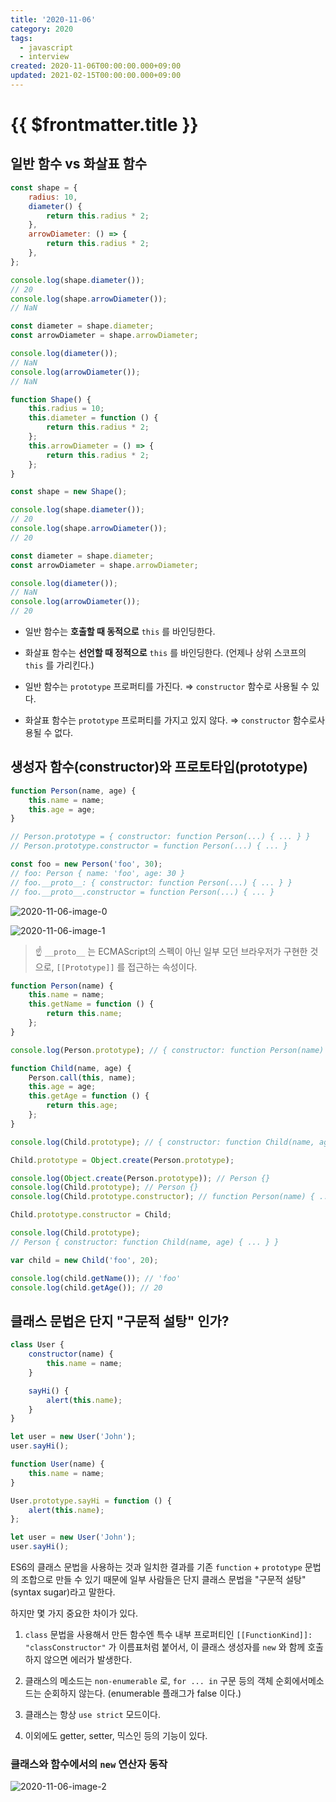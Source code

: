```yaml
---
title: '2020-11-06'
category: 2020
tags:
  - javascript
  - interview
created: 2020-11-06T00:00:00.000+09:00
updated: 2021-02-15T00:00:00.000+09:00
---
```


# {{ $frontmatter.title }}

## 일반 함수 vs 화살표 함수

```javascript
const shape = {
	radius: 10,
	diameter() {
		return this.radius * 2;
	},
	arrowDiameter: () => {
		return this.radius * 2;
	},
};

console.log(shape.diameter());
// 20
console.log(shape.arrowDiameter());
// NaN

const diameter = shape.diameter;
const arrowDiameter = shape.arrowDiameter;

console.log(diameter());
// NaN
console.log(arrowDiameter());
// NaN
```

```javascript
function Shape() {
	this.radius = 10;
	this.diameter = function () {
		return this.radius * 2;
	};
	this.arrowDiameter = () => {
		return this.radius * 2;
	};
}

const shape = new Shape();

console.log(shape.diameter());
// 20
console.log(shape.arrowDiameter());
// 20

const diameter = shape.diameter;
const arrowDiameter = shape.arrowDiameter;

console.log(diameter());
// NaN
console.log(arrowDiameter());
// 20
```

- 일반 함수는 **호출할 때 동적으로** `this` 를 바인딩한다.

- 화살표 함수는 **선언할 때 정적으로** `this` 를 바인딩한다. (언제나 상위 스코프의 `this` 를 가리킨다.)

- 일반 함수는 `prototype` 프로퍼티를 가진다. ⇒ `constructor` 함수로 사용될 수 있다.

- 화살표 함수는 `prototype` 프로퍼티를 가지고 있지 않다. ⇒ `constructor` 함수로사용될 수 없다.

## 생성자 함수(constructor)와 프로토타입(prototype)

```javascript
function Person(name, age) {
	this.name = name;
	this.age = age;
}

// Person.prototype = { constructor: function Person(...) { ... } }
// Person.prototype.constructor = function Person(...) { ... }

const foo = new Person('foo', 30);
// foo: Person { name: 'foo', age: 30 }
// foo.__proto__: { constructor: function Person(...) { ... } }
// foo.__proto__.constructor = function Person(...) { ... }
```

![2020-11-06-image-0](./images/2020-11-06-image-0.png)

![2020-11-06-image-1](./images/2020-11-06-image-1.png)

> ☝ `__proto__` 는 ECMAScript의 스펙이 아닌 일부 모던 브라우저가 구현한 것으로, `[[Prototype]]` 를 접근하는 속성이다.

```javascript
function Person(name) {
	this.name = name;
	this.getName = function () {
		return this.name;
	};
}

console.log(Person.prototype); // { constructor: function Person(name) { ... } }

function Child(name, age) {
	Person.call(this, name);
	this.age = age;
	this.getAge = function () {
		return this.age;
	};
}

console.log(Child.prototype); // { constructor: function Child(name, age) { ... } }

Child.prototype = Object.create(Person.prototype);

console.log(Object.create(Person.prototype)); // Person {}
console.log(Child.prototype); // Person {}
console.log(Child.prototype.constructor); // function Person(name) { ... }

Child.prototype.constructor = Child;

console.log(Child.prototype);
// Person { constructor: function Child(name, age) { ... } }

var child = new Child('foo', 20);

console.log(child.getName()); // 'foo'
console.log(child.getAge()); // 20
```

## 클래스 문법은 단지 "구문적 설탕" 인가?

```javascript
class User {
	constructor(name) {
		this.name = name;
	}

	sayHi() {
		alert(this.name);
	}
}

let user = new User('John');
user.sayHi();
```

```javascript
function User(name) {
	this.name = name;
}

User.prototype.sayHi = function () {
	alert(this.name);
};

let user = new User('John');
user.sayHi();
```

ES6의 클래스 문법을 사용하는 것과 일치한 결과를 기존 `function` + `prototype` 문법의 조합으로 만들 수 있기 때문에 일부 사람들은 단지 클래스 문법을 "구문적 설탕" (syntax sugar)라고 말한다.

하지만 몇 가지 중요한 차이가 있다.

1. `class` 문법을 사용해서 만든 함수엔 특수 내부 프로퍼티인 `[[FunctionKind]]: "classConstructor"` 가 이름표처럼 붙어서, 이 클래스 생성자를 `new` 와 함께 호출하지 않으면 에러가 발생한다.

1. 클래스의 메소드는 `non-enumerable` 로, `for ... in` 구문 등의 객체 순회에서메소드는 순회하지 않는다. (enumerable 플래그가 false 이다.)

1. 클래스는 항상 `use strict` 모드이다.

1. 이외에도 getter, setter, 믹스인 등의 기능이 있다.

### 클래스와 함수에서의 `new` 연산자 동작

![2020-11-06-image-2](./images/2020-11-06-image-2.png)
